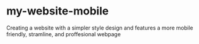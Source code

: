 # my-website-mobile
Creating a website with a simpler style design and features a more mobile friendly, stramline, and proffesional webpage
